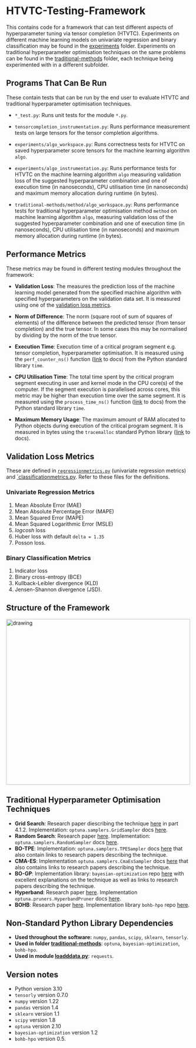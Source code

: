 # HTVTC-Testing-Framework

This contains code for a framework that can test different aspects of hyperparameter tuning via tensor completion (HTVTC). Experiments on different machine learning models on univariate regression and binary classification may be found in the [experiments](./experiments) folder. Experiments on traditional hyperparameter optimisation techniques on the same problems can be found in the [traditional-methods](./traditional-methods) folder, each technique being experimented with in a different subfolder.

## Programs That Can Be Run

These contain tests that can be run by the end user to evaluate HTVTC and traditional hyperparameter optimisation techniques.

- `*_test.py`: Runs unit tests for the module `*.py`.

- `tensorcompletion_instrumentation.py`: Runs performance measurement tests on large tensors for the tensor completion algorithms.

- `experiments/algo_workspace.py`: Runs correctness tests for HTVTC on saved hyperparameter score tensors for the machine learning algorithm `algo`.

- `experiments/algo_instrumentation.py`: Runs performance tests for HTVTC on the machine learning algorithm `algo` measuring validation loss of the suggested hyperparameter combination and one of execution time (in nanoseconds), CPU utilisation time (in nanoseconds) and maximum memory allocation during runtime (in bytes).

- `traditional-methods/method/algo_workspace.py`: Runs performance tests for traditional hyperparameter optimisation method `method` on machine learning algorithm `algo`, measuring validation loss of the suggested hyperparameter combination and one of execution time (in nanoseconds), CPU utilisation time (in nanoseconds) and maximum memory allocation during runtime (in bytes).

## Performance Metrics

These metrics may be found in different testing modules throughout the framework:

- **Validation Loss**: The measures the prediction loss of the machine learning model generated from the specified machine algorithm with specified hyperparameters on the validation data set. It is measured using one of the [validation loss metrics](#validation-loss-metrics).

- **Norm of Difference**: The norm (square root of sum of squares of elements) of the difference between the predicted tensor (from tensor completion) and the true tensor. In some cases this may be normalised by dividing by the norm of the true tensor.

- **Execution Time**: Execution time of a critical program segment e.g. tensor completion, hyperparameter optimisation. It is measured using the `perf_counter_ns()` function ([link](https://docs.python.org/3/library/time.html#time.perf_counter_ns) to docs) from the Python standard library `time`.

- **CPU Utilisation Time**: The total time spent by the critical program segment executing in user and kernel mode in the CPU core(s) of the computer. If the segment execution is parallelised across cores, this metric may be higher than execution time over the same segment. It is measured using the `process_time_ns()` function ([link](https://docs.python.org/3/library/time.html#time.process_time_ns) to docs) from the Python standard library `time`.

- **Maximum Memory Usage**: The maximum amount of RAM allocated to Python objects during execution of the critical program segment. It is measured in bytes using the `tracemalloc` standard Python library ([link](https://docs.python.org/3/library/tracemalloc.html) to docs).

## Validation Loss Metrics

These are defined in [`regressionmetrics.py`](./regressionmetrics.py) (univariate regression metrics) and [`classificationmetrics.py](./classificationmetrics.py). Refer to these files for the definitions.

### Univariate Regression Metrics

1. Mean Absolute Error (MAE)
2. Mean Absolute Percentage Error (MAPE)
3. Mean Squared Error (MAPE)
4. Mean Squared Logarithmic Error (MSLE)
5. *logcosh* loss
6. Huber loss with default `delta = 1.35`
7. Posson loss.

### Binary Classification Metrics

1. Indicator loss
2. Binary cross-entropy (BCE)
3. Kullback-Leibler divergence (KLD)
4. Jensen-Shannon divergence (JSD).

## Structure of the Framework

<img src="https://user-images.githubusercontent.com/56508438/175316361-56a601cc-f9be-4d72-935a-79f36b3287ca.png" alt="drawing" width="500" height="450"/>

## Traditional Hyperparameter Optimisation Techniques

- **Grid Search**: Research paper diescribing the technique [here](https://arxiv.org/pdf/2007.15745.pdf) in part 4.1.2. Implementation: `optuna.samplers.GridSampler` docs [here](https://optuna.readthedocs.io/en/stable/reference/generated/optuna.samplers.GridSampler.html).
- **Random Search**: Research paper [here](https://jmlr.org/papers/v13/bergstra12a.html). Implementation: `optuna.samplers.RandomSampler` docs [here](https://optuna.readthedocs.io/en/stable/reference/generated/optuna.samplers.RandomSampler.html).
- **BO-TPE**: Implementation: `optuna.samplers.TPESampler` docs [here](https://optuna.readthedocs.io/en/stable/reference/generated/optuna.samplers.TPESampler.html) that also contain links to research papers describing the technique.
- **CMA-ES**: Implementation `optuna.samplers.CmaEsSampler` docs [here](https://optuna.readthedocs.io/en/stable/reference/generated/optuna.samplers.CmaEsSampler.html) that also contains links to research papers describing the technique.
- **BO-GP**: Implementation library: `bayesian-optimization` repo [here](https://github.com/fmfn/BayesianOptimization) with excellent explanations on the technique as well as links to research papers describing the technique.
- **Hyperband**: Research paper [here](https://www.jmlr.org/papers/volume18/16-558/16-558.pdf). Implementation `optuna.pruners.HyperbandPruner` docs [here](https://optuna.readthedocs.io/en/stable/reference/generated/optuna.pruners.HyperbandPruner.html).
- **BOHB**: Research paper [here](https://proceedings.mlr.press/v80/falkner18a.html). Implementation library `bohb-hpo` repo [here](https://github.com/goktug97/bohb-hpo).


## Non-Standard Python Library Dependencies

- **Used throughout the software:** `numpy`, `pandas`, `scipy`, `sklearn`, `tensorly`.
- **Used in folder [traditional-methods](./traditional-methods)**: `optuna`, `bayesian-optimization`, `bohb-hpo`.
- **Used in module [loadddata.py](./loaddata.py)**: `requests`.

## Version notes
 - Python version 3.10
 - `tensorly` version 0.7.0
 - `numpy` version 1.22
 - `pandas` version 1.4
 - `sklearn` version 1.1
 - `scipy` version 1.8
 - `optuna` version 2.10
 - `bayesian-optimization` version 1.2
 - `bohb-hpo` version 0.5.
